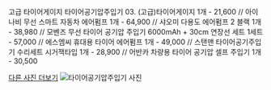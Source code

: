 고급 타이어게이지 타이어공기압주입기 03. (고급)타이어게이지 1개 - 21,600 // 아이나비 무선 스마트 자동차 에어펌프 1개 - 64,900 // 샤오미 다용도 에어펌프 2 블랙 1개 - 38,980 // 모벤즈 무선 타이어 공기압 주입기 6000mAh + 30cm 연장선 세트 1세트 - 57,000 // 에스엠씨 휴대용 타이어 에어펌프 1개 - 49,000 // 스탠맨 타이어공기주입기 수리세트 시거잭타입 1개 - 28,900 // 어반카 차량용 타이어 공기압 셀프 주입기 1개 - 30,500

[다른 사진 더보기](https://chengsprint.mycafe24.com/2040%eb%8c%80-%eb%82%a8%ec%9e%90%ea%b0%80-%ec%9e%90%ec%a3%bc-%ec%b0%be%eb%8a%94-%ed%83%80%ec%9d%b4%ec%96%b4%ea%b3%b5%ea%b8%b0%ec%95%95%ec%a3%bc%ec%9e%85%ea%b8%b0-top-10-%ec%b6%94%ec%b2%9c/)
![타이어공기압주입기 사진](https://thumbnail7.coupangcdn.com/thumbnails/remote/230x230ex/image/vendor_inventory/fc95/c47bb5d76d6589e3739e7abbb947713692e9b04cca9cb14745555289fb8f.jpg)
